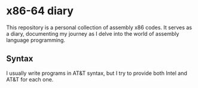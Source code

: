 # x86-64 diary
This repository is a personal collection of assembly x86 codes. It serves as a diary, documenting my journey as I delve into the world of assembly language programming.

## Syntax
I usually write programs in AT&T syntax, but I try to provide both Intel and AT&T for each one.


